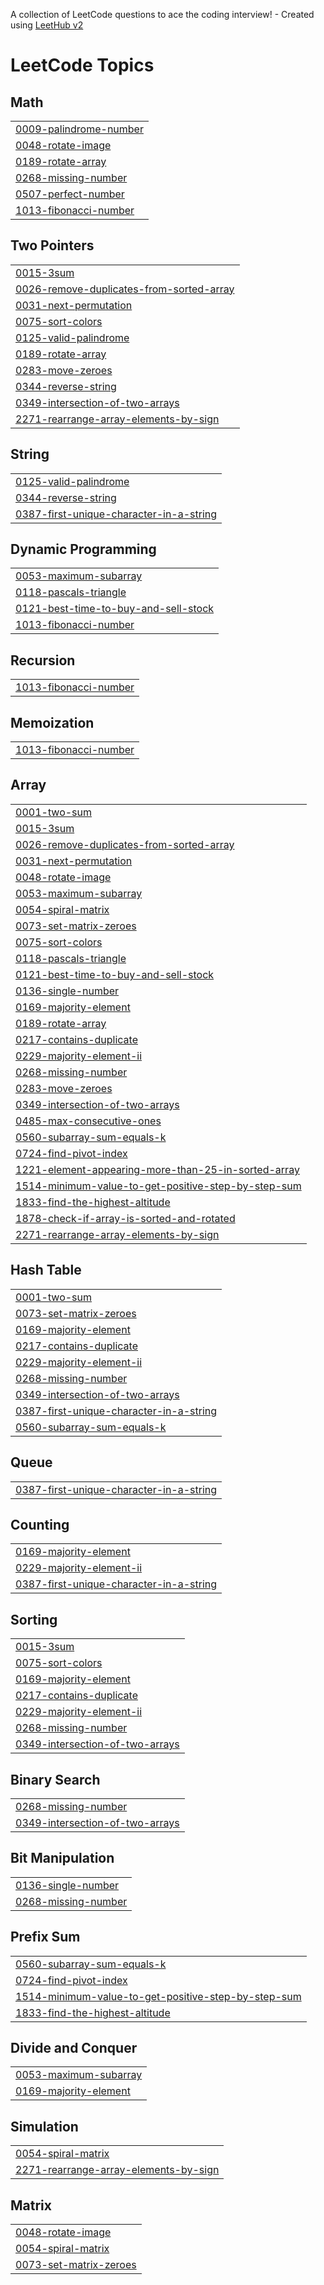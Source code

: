 A collection of LeetCode questions to ace the coding interview! - Created using [LeetHub v2](https://github.com/arunbhardwaj/LeetHub-2.0)
<!---LeetCode Topics Start-->
# LeetCode Topics
## Math
|  |
| ------- |
| [0009-palindrome-number](https://github.com/aaronbau1/LeetCode-Solutions/tree/master/0009-palindrome-number) |
| [0048-rotate-image](https://github.com/aaronbau1/LeetCode-Solutions/tree/master/0048-rotate-image) |
| [0189-rotate-array](https://github.com/aaronbau1/LeetCode-Solutions/tree/master/0189-rotate-array) |
| [0268-missing-number](https://github.com/aaronbau1/LeetCode-Solutions/tree/master/0268-missing-number) |
| [0507-perfect-number](https://github.com/aaronbau1/LeetCode-Solutions/tree/master/0507-perfect-number) |
| [1013-fibonacci-number](https://github.com/aaronbau1/LeetCode-Solutions/tree/master/1013-fibonacci-number) |
## Two Pointers
|  |
| ------- |
| [0015-3sum](https://github.com/aaronbau1/LeetCode-Solutions/tree/master/0015-3sum) |
| [0026-remove-duplicates-from-sorted-array](https://github.com/aaronbau1/LeetCode-Solutions/tree/master/0026-remove-duplicates-from-sorted-array) |
| [0031-next-permutation](https://github.com/aaronbau1/LeetCode-Solutions/tree/master/0031-next-permutation) |
| [0075-sort-colors](https://github.com/aaronbau1/LeetCode-Solutions/tree/master/0075-sort-colors) |
| [0125-valid-palindrome](https://github.com/aaronbau1/LeetCode-Solutions/tree/master/0125-valid-palindrome) |
| [0189-rotate-array](https://github.com/aaronbau1/LeetCode-Solutions/tree/master/0189-rotate-array) |
| [0283-move-zeroes](https://github.com/aaronbau1/LeetCode-Solutions/tree/master/0283-move-zeroes) |
| [0344-reverse-string](https://github.com/aaronbau1/LeetCode-Solutions/tree/master/0344-reverse-string) |
| [0349-intersection-of-two-arrays](https://github.com/aaronbau1/LeetCode-Solutions/tree/master/0349-intersection-of-two-arrays) |
| [2271-rearrange-array-elements-by-sign](https://github.com/aaronbau1/LeetCode-Solutions/tree/master/2271-rearrange-array-elements-by-sign) |
## String
|  |
| ------- |
| [0125-valid-palindrome](https://github.com/aaronbau1/LeetCode-Solutions/tree/master/0125-valid-palindrome) |
| [0344-reverse-string](https://github.com/aaronbau1/LeetCode-Solutions/tree/master/0344-reverse-string) |
| [0387-first-unique-character-in-a-string](https://github.com/aaronbau1/LeetCode-Solutions/tree/master/0387-first-unique-character-in-a-string) |
## Dynamic Programming
|  |
| ------- |
| [0053-maximum-subarray](https://github.com/aaronbau1/LeetCode-Solutions/tree/master/0053-maximum-subarray) |
| [0118-pascals-triangle](https://github.com/aaronbau1/LeetCode-Solutions/tree/master/0118-pascals-triangle) |
| [0121-best-time-to-buy-and-sell-stock](https://github.com/aaronbau1/LeetCode-Solutions/tree/master/0121-best-time-to-buy-and-sell-stock) |
| [1013-fibonacci-number](https://github.com/aaronbau1/LeetCode-Solutions/tree/master/1013-fibonacci-number) |
## Recursion
|  |
| ------- |
| [1013-fibonacci-number](https://github.com/aaronbau1/LeetCode-Solutions/tree/master/1013-fibonacci-number) |
## Memoization
|  |
| ------- |
| [1013-fibonacci-number](https://github.com/aaronbau1/LeetCode-Solutions/tree/master/1013-fibonacci-number) |
## Array
|  |
| ------- |
| [0001-two-sum](https://github.com/aaronbau1/LeetCode-Solutions/tree/master/0001-two-sum) |
| [0015-3sum](https://github.com/aaronbau1/LeetCode-Solutions/tree/master/0015-3sum) |
| [0026-remove-duplicates-from-sorted-array](https://github.com/aaronbau1/LeetCode-Solutions/tree/master/0026-remove-duplicates-from-sorted-array) |
| [0031-next-permutation](https://github.com/aaronbau1/LeetCode-Solutions/tree/master/0031-next-permutation) |
| [0048-rotate-image](https://github.com/aaronbau1/LeetCode-Solutions/tree/master/0048-rotate-image) |
| [0053-maximum-subarray](https://github.com/aaronbau1/LeetCode-Solutions/tree/master/0053-maximum-subarray) |
| [0054-spiral-matrix](https://github.com/aaronbau1/LeetCode-Solutions/tree/master/0054-spiral-matrix) |
| [0073-set-matrix-zeroes](https://github.com/aaronbau1/LeetCode-Solutions/tree/master/0073-set-matrix-zeroes) |
| [0075-sort-colors](https://github.com/aaronbau1/LeetCode-Solutions/tree/master/0075-sort-colors) |
| [0118-pascals-triangle](https://github.com/aaronbau1/LeetCode-Solutions/tree/master/0118-pascals-triangle) |
| [0121-best-time-to-buy-and-sell-stock](https://github.com/aaronbau1/LeetCode-Solutions/tree/master/0121-best-time-to-buy-and-sell-stock) |
| [0136-single-number](https://github.com/aaronbau1/LeetCode-Solutions/tree/master/0136-single-number) |
| [0169-majority-element](https://github.com/aaronbau1/LeetCode-Solutions/tree/master/0169-majority-element) |
| [0189-rotate-array](https://github.com/aaronbau1/LeetCode-Solutions/tree/master/0189-rotate-array) |
| [0217-contains-duplicate](https://github.com/aaronbau1/LeetCode-Solutions/tree/master/0217-contains-duplicate) |
| [0229-majority-element-ii](https://github.com/aaronbau1/LeetCode-Solutions/tree/master/0229-majority-element-ii) |
| [0268-missing-number](https://github.com/aaronbau1/LeetCode-Solutions/tree/master/0268-missing-number) |
| [0283-move-zeroes](https://github.com/aaronbau1/LeetCode-Solutions/tree/master/0283-move-zeroes) |
| [0349-intersection-of-two-arrays](https://github.com/aaronbau1/LeetCode-Solutions/tree/master/0349-intersection-of-two-arrays) |
| [0485-max-consecutive-ones](https://github.com/aaronbau1/LeetCode-Solutions/tree/master/0485-max-consecutive-ones) |
| [0560-subarray-sum-equals-k](https://github.com/aaronbau1/LeetCode-Solutions/tree/master/0560-subarray-sum-equals-k) |
| [0724-find-pivot-index](https://github.com/aaronbau1/LeetCode-Solutions/tree/master/0724-find-pivot-index) |
| [1221-element-appearing-more-than-25-in-sorted-array](https://github.com/aaronbau1/LeetCode-Solutions/tree/master/1221-element-appearing-more-than-25-in-sorted-array) |
| [1514-minimum-value-to-get-positive-step-by-step-sum](https://github.com/aaronbau1/LeetCode-Solutions/tree/master/1514-minimum-value-to-get-positive-step-by-step-sum) |
| [1833-find-the-highest-altitude](https://github.com/aaronbau1/LeetCode-Solutions/tree/master/1833-find-the-highest-altitude) |
| [1878-check-if-array-is-sorted-and-rotated](https://github.com/aaronbau1/LeetCode-Solutions/tree/master/1878-check-if-array-is-sorted-and-rotated) |
| [2271-rearrange-array-elements-by-sign](https://github.com/aaronbau1/LeetCode-Solutions/tree/master/2271-rearrange-array-elements-by-sign) |
## Hash Table
|  |
| ------- |
| [0001-two-sum](https://github.com/aaronbau1/LeetCode-Solutions/tree/master/0001-two-sum) |
| [0073-set-matrix-zeroes](https://github.com/aaronbau1/LeetCode-Solutions/tree/master/0073-set-matrix-zeroes) |
| [0169-majority-element](https://github.com/aaronbau1/LeetCode-Solutions/tree/master/0169-majority-element) |
| [0217-contains-duplicate](https://github.com/aaronbau1/LeetCode-Solutions/tree/master/0217-contains-duplicate) |
| [0229-majority-element-ii](https://github.com/aaronbau1/LeetCode-Solutions/tree/master/0229-majority-element-ii) |
| [0268-missing-number](https://github.com/aaronbau1/LeetCode-Solutions/tree/master/0268-missing-number) |
| [0349-intersection-of-two-arrays](https://github.com/aaronbau1/LeetCode-Solutions/tree/master/0349-intersection-of-two-arrays) |
| [0387-first-unique-character-in-a-string](https://github.com/aaronbau1/LeetCode-Solutions/tree/master/0387-first-unique-character-in-a-string) |
| [0560-subarray-sum-equals-k](https://github.com/aaronbau1/LeetCode-Solutions/tree/master/0560-subarray-sum-equals-k) |
## Queue
|  |
| ------- |
| [0387-first-unique-character-in-a-string](https://github.com/aaronbau1/LeetCode-Solutions/tree/master/0387-first-unique-character-in-a-string) |
## Counting
|  |
| ------- |
| [0169-majority-element](https://github.com/aaronbau1/LeetCode-Solutions/tree/master/0169-majority-element) |
| [0229-majority-element-ii](https://github.com/aaronbau1/LeetCode-Solutions/tree/master/0229-majority-element-ii) |
| [0387-first-unique-character-in-a-string](https://github.com/aaronbau1/LeetCode-Solutions/tree/master/0387-first-unique-character-in-a-string) |
## Sorting
|  |
| ------- |
| [0015-3sum](https://github.com/aaronbau1/LeetCode-Solutions/tree/master/0015-3sum) |
| [0075-sort-colors](https://github.com/aaronbau1/LeetCode-Solutions/tree/master/0075-sort-colors) |
| [0169-majority-element](https://github.com/aaronbau1/LeetCode-Solutions/tree/master/0169-majority-element) |
| [0217-contains-duplicate](https://github.com/aaronbau1/LeetCode-Solutions/tree/master/0217-contains-duplicate) |
| [0229-majority-element-ii](https://github.com/aaronbau1/LeetCode-Solutions/tree/master/0229-majority-element-ii) |
| [0268-missing-number](https://github.com/aaronbau1/LeetCode-Solutions/tree/master/0268-missing-number) |
| [0349-intersection-of-two-arrays](https://github.com/aaronbau1/LeetCode-Solutions/tree/master/0349-intersection-of-two-arrays) |
## Binary Search
|  |
| ------- |
| [0268-missing-number](https://github.com/aaronbau1/LeetCode-Solutions/tree/master/0268-missing-number) |
| [0349-intersection-of-two-arrays](https://github.com/aaronbau1/LeetCode-Solutions/tree/master/0349-intersection-of-two-arrays) |
## Bit Manipulation
|  |
| ------- |
| [0136-single-number](https://github.com/aaronbau1/LeetCode-Solutions/tree/master/0136-single-number) |
| [0268-missing-number](https://github.com/aaronbau1/LeetCode-Solutions/tree/master/0268-missing-number) |
## Prefix Sum
|  |
| ------- |
| [0560-subarray-sum-equals-k](https://github.com/aaronbau1/LeetCode-Solutions/tree/master/0560-subarray-sum-equals-k) |
| [0724-find-pivot-index](https://github.com/aaronbau1/LeetCode-Solutions/tree/master/0724-find-pivot-index) |
| [1514-minimum-value-to-get-positive-step-by-step-sum](https://github.com/aaronbau1/LeetCode-Solutions/tree/master/1514-minimum-value-to-get-positive-step-by-step-sum) |
| [1833-find-the-highest-altitude](https://github.com/aaronbau1/LeetCode-Solutions/tree/master/1833-find-the-highest-altitude) |
## Divide and Conquer
|  |
| ------- |
| [0053-maximum-subarray](https://github.com/aaronbau1/LeetCode-Solutions/tree/master/0053-maximum-subarray) |
| [0169-majority-element](https://github.com/aaronbau1/LeetCode-Solutions/tree/master/0169-majority-element) |
## Simulation
|  |
| ------- |
| [0054-spiral-matrix](https://github.com/aaronbau1/LeetCode-Solutions/tree/master/0054-spiral-matrix) |
| [2271-rearrange-array-elements-by-sign](https://github.com/aaronbau1/LeetCode-Solutions/tree/master/2271-rearrange-array-elements-by-sign) |
## Matrix
|  |
| ------- |
| [0048-rotate-image](https://github.com/aaronbau1/LeetCode-Solutions/tree/master/0048-rotate-image) |
| [0054-spiral-matrix](https://github.com/aaronbau1/LeetCode-Solutions/tree/master/0054-spiral-matrix) |
| [0073-set-matrix-zeroes](https://github.com/aaronbau1/LeetCode-Solutions/tree/master/0073-set-matrix-zeroes) |
<!---LeetCode Topics End-->